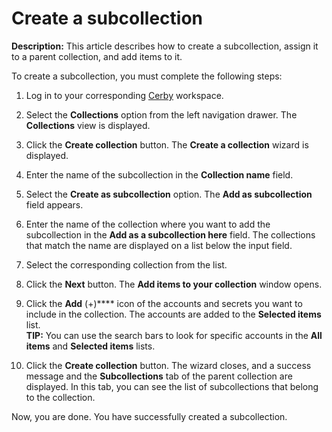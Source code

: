 # Create a subcollection

**Description:** This article describes how to create a subcollection, assign it to a parent collection, and add items to it.

To create a subcollection, you must complete the following steps:

  1. Log in to your corresponding [Cerby](https://app.cerby.com/) workspace.

  2. Select the **Collections** option from the left navigation drawer. The **Collections** view is displayed.

  3. Click the **Create collection** button. The **Create a collection** wizard is displayed.

  4. Enter the name of the subcollection in the **Collection name** field.

  5. Select the **Create as subcollection** option. The **Add as subcollection** field appears.

  6. Enter the name of the collection where you want to add the subcollection in the **Add as a subcollection here** field. The collections that match the name are displayed on a list below the input field. 

  7. Select the corresponding collection from the list.

  8. Click the **Next** button. The **Add items to your collection** window opens.

  9. Click the **Add** (+)**** icon of the accounts and secrets you want to include in the collection. The accounts are added to the **Selected items** list.  
​**TIP:** You can use the search bars to look for specific accounts in the
**All items** and **Selected items** lists.

  10. Click the **Create collection** button. The wizard closes, and a success message and the **Subcollections** tab of the parent collection are displayed. In this tab, you can see the list of subcollections that belong to the collection.

Now, you are done. You have successfully created a subcollection.

